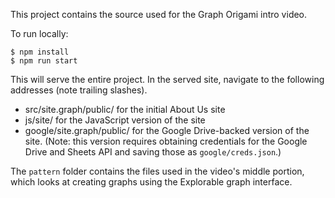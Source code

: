 This project contains the source used for the Graph Origami intro video.

To run locally:

```
$ npm install
$ npm run start
```

This will serve the entire project. In the served site, navigate to the following addresses (note trailing slashes).

- src/site.graph/public/ for the initial About Us site
- js/site/ for the JavaScript version of the site
- google/site.graph/public/ for the Google Drive-backed version of the site. (Note: this version requires obtaining credentials for the Google Drive and Sheets API and saving those as `google/creds.json`.)

The `pattern` folder contains the files used in the video's middle portion, which looks at creating graphs using the Explorable graph interface.
